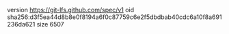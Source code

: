 version https://git-lfs.github.com/spec/v1
oid sha256:d3f5ea44d8b8e0f8194a6f0c87759c6e2f5dbdbab40cdc6a10f8a691236da621
size 6507
